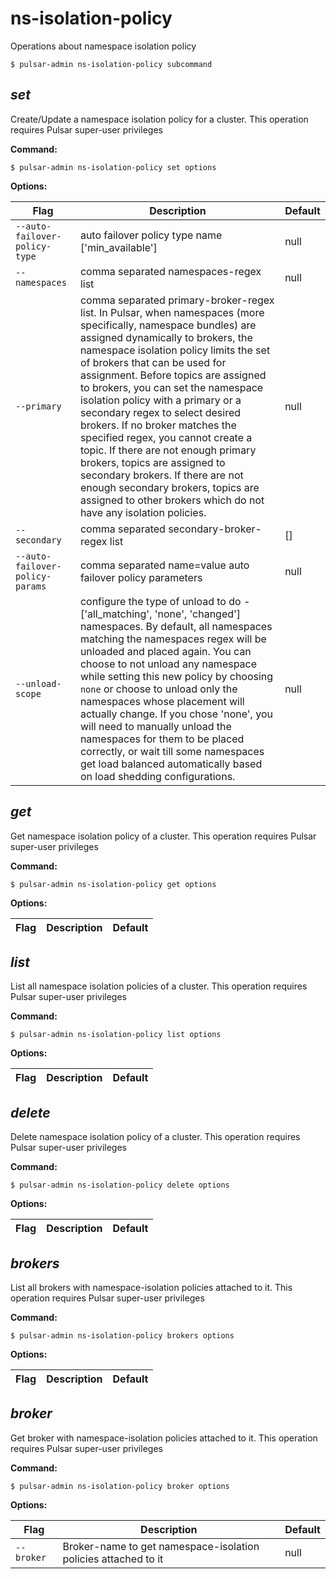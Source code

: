 # ns-isolation-policy

Operations about namespace isolation policy


```shell
$ pulsar-admin ns-isolation-policy subcommand
```



## <em>set</em>

Create/Update a namespace isolation policy for a cluster. This operation requires Pulsar super-user privileges

**Command:**

```shell
$ pulsar-admin ns-isolation-policy set options
```

**Options:**

|Flag|Description|Default|
|---|---|---|
| `--auto-failover-policy-type` | auto failover policy type name ['min_available']|null||
| `--namespaces` | comma separated namespaces-regex list|null||
| `--primary` | comma separated  primary-broker-regex list. In Pulsar, when namespaces (more specifically, namespace bundles) are assigned dynamically to brokers, the namespace isolation policy limits the set of brokers that can be used for assignment. Before topics are assigned to brokers, you can set the namespace isolation policy with a primary or a secondary regex to select desired brokers. If no broker matches the specified regex, you cannot create a topic. If there are not enough primary brokers, topics are assigned to secondary brokers. If there are not enough secondary brokers, topics are assigned to other brokers which do not have any isolation policies.|null||
| `--secondary` | comma separated secondary-broker-regex list|[]||
| `--auto-failover-policy-params` | comma separated name=value auto failover policy parameters|null||
| `--unload-scope` | configure the type of unload to do - ['all_matching', 'none', 'changed'] namespaces. By default, all namespaces matching the namespaces regex will be unloaded and placed again. You can choose to not unload any namespace while setting this new policy by choosing `none` or choose to unload only the namespaces whose placement will actually change. If you chose 'none', you will need to manually unload the namespaces for them to be placed correctly, or wait till some namespaces get load balanced automatically based on load shedding configurations.|null||


## <em>get</em>

Get namespace isolation policy of a cluster. This operation requires Pulsar super-user privileges

**Command:**

```shell
$ pulsar-admin ns-isolation-policy get options
```

**Options:**

|Flag|Description|Default|
|---|---|---|


## <em>list</em>

List all namespace isolation policies of a cluster. This operation requires Pulsar super-user privileges

**Command:**

```shell
$ pulsar-admin ns-isolation-policy list options
```

**Options:**

|Flag|Description|Default|
|---|---|---|


## <em>delete</em>

Delete namespace isolation policy of a cluster. This operation requires Pulsar super-user privileges

**Command:**

```shell
$ pulsar-admin ns-isolation-policy delete options
```

**Options:**

|Flag|Description|Default|
|---|---|---|


## <em>brokers</em>

List all brokers with namespace-isolation policies attached to it. This operation requires Pulsar super-user privileges

**Command:**

```shell
$ pulsar-admin ns-isolation-policy brokers options
```

**Options:**

|Flag|Description|Default|
|---|---|---|


## <em>broker</em>

Get broker with namespace-isolation policies attached to it. This operation requires Pulsar super-user privileges

**Command:**

```shell
$ pulsar-admin ns-isolation-policy broker options
```

**Options:**

|Flag|Description|Default|
|---|---|---|
| `--broker` | Broker-name to get namespace-isolation policies attached to it|null||

